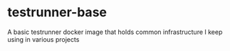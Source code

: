 # testrunner-base
A basic testrunner docker image that holds common infrastructure I keep using in various projects
